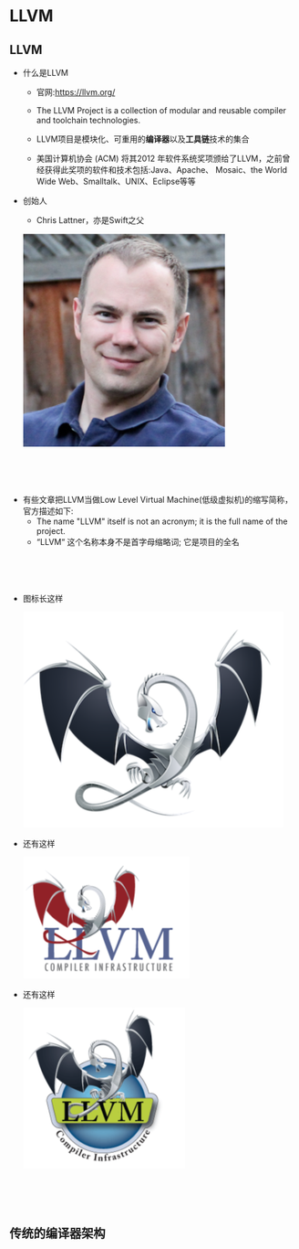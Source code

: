 # LLVM

## LLVM

- 什么是LLVM

    - 官网:https://llvm.org/

    - The LLVM Project is a collection of modular and reusable compiler and toolchain technologies.

    - LLVM项目是模块化、可重用的**编译器**以及**工具链**技术的集合

    - 美国计算机协会 (ACM) 将其2012 年软件系统奖项颁给了LLVM，之前曾经获得此奖项的软件和技术包括:Java、Apache、 Mosaic、the World Wide Web、Smalltalk、UNIX、Eclipse等等

    

- 创始人
    - Chris Lattner，亦是Swift之父

    ![Chris Lattner](小伙子.png)
    
<br/>
<br/>
<br/>

- 有些文章把LLVM当做Low Level Virtual Machine(低级虚拟机)的缩写简称，官方描述如下:
    - The name "LLVM" itself is not an acronym; it is the full name of the project.
    - “LLVM“ 这个名称本身不是首字母缩略词; 它是项目的全名
<br/>
<br/>
<br/>

- 图标长这样

    ![](icon1.png)


- 还有这样

    ![](icon2.png)


- 还有这样

    ![](icon3.png)

<br/>
<br/>
<br/>

## 传统的编译器架构
